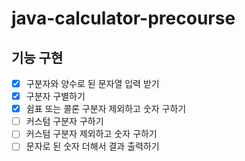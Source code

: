 # java-calculator-precourse

## 기능 구현

- [x] 구분자와 양수로 된 문자열 입력 받기
- [x] 구분자 구별하기
- [x] 쉼표 또는 콜론 구분자 제외하고 숫자 구하기
- [ ] 커스텀 구분자 구하기
- [ ] 커스텀 구분자 제외하고 숫자 구하기
- [ ] 문자로 된 숫자 더해서 결과 출력하기